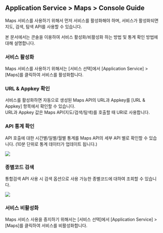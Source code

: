 ## Application Service > Maps > Console Guide

Maps 서비스를 사용하기 위해서 먼저 서비스를 활성화해야 하며, 서비스가 활성화되면 지도, 검색, 탐색 API를 사용할 수 있습니다.

본 문서에서는 콘솔을 이용하여 서비스 활성화/비활성화 하는 방법 및 통계 확인 방법에 대해 설명합니다.

### 서비스 활성화

Maps 서비스를 사용하기 위해서는 [서비스 선택]에서 [Application Service] > [Maps]를 클릭하여 서비스를 활성화합니다.

### URL & Appkey 확인
서비스를 활성화하면 자동으로 생성된 Maps API의 URL과 Appkey를 [URL & Appkey] 항목에서 확인할 수 있습니다.<br>
URL과 Appkey 값은 Maps API(지도/검색/탐색)를 호출할 때 URI로 사용합니다.

###  API 통계 확인
API 호출에 대한 시간별/일별/월별 통계를 Maps API의 세부 API 별로 확인할 수 있습니다.
(10분 단위로 통계 데이터가 업데이트 됩니다.)

![](http://static.toastoven.net/prod_maps/img_02.JPG)

### 종별코드 검색
통합검색 API 사용 시 검색 옵션으로 사용 가능한 종별코드에 대하여 조회할 수 있습니다.

![](http://static.toastoven.net/prod_maps/img_03.JPG)

### 서비스 비활성화
Maps 서비스 사용을 중지하기 위해서는 [서비스 선택]에서 [Application Service] > [Maps]를 클릭하여 서비스를 비활성화합니다.
